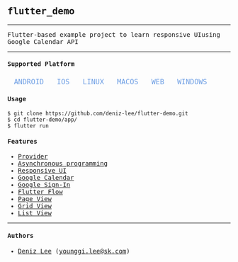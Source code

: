 <tt>

## flutter_demo

--- 
Flutter-based example project to learn responsive UIusing Google Calendar API

--- 

#### Supported Platform
<font color="6d9ee4" size="4">
ㅤANDROIDㅤㅤIOSㅤㅤLINUXㅤㅤMACOSㅤㅤWEBㅤㅤWINDOWS
</font>

#### Usage

~~~
$ git clone https://github.com/deniz-lee/flutter-demo.git
$ cd flutter-demo/app/
$ flutter run
~~~

#### Features

- [Provider](https://pub.dev/packages/provider)
- [Asynchronous programming](https://dart.dev/codelabs/async-await)
- [Responsive UI](https://pub.dev/packages/responsive_framework)
- [Google Calendar](https://pub.dev/documentation/googleapis/latest/calendar.v3/calendar.v3-library.html)
- [Google Sign-In](https://pub.dev/packages/google_sign_in)
- [Flutter Flow](https://flutterflow.io/)
- [Page View](https://api.flutter.dev/flutter/widgets/PageView-class.html)
- [Grid View](https://api.flutter.dev/flutter/widgets/GridView-class.html)
- [List View](https://api.flutter.dev/flutter/widgets/ListView-class.html)

---

#### Authors
- [Deniz Lee](https://github.com/deniz-lee) (younggi.lee@sk.com)

</tt>